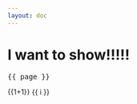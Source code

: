 ```yaml
---
layout: doc
---
```

# I want to show!!!!!

<script setup>
import AllCountry from './.vitepress/components/AllCountry.vue'
import { useData } from 'vitepress'
const { page } = useData()
</script>

<pre>{{ page }}</pre>
{{1+1}}
<span v-for="i in 3">{{ i }}</span>

<AllCountry />



